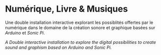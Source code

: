 # Numérique, Livre & Musiques
Une double installation interactive explorant les possiblités offertes par le numérique dans le domaine de la création sonore et graphique basées sur *Arduino* et *Sonic Pi*. 

*A Double interactive installation to explore the digital possibilities to create sound and graphism based on Arduino and Sonic Pi.*
